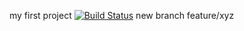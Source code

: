 my first project
[![Build Status](https://travis-ci.com/ipeksonyildirim/myDemoApp.svg?branch=main)](https://travis-ci.com/ipeksonyildirim/myDemoApp)
new branch feature/xyz
